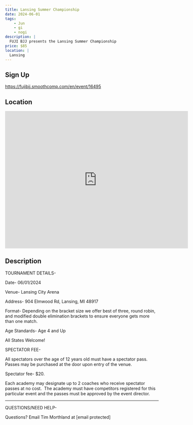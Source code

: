 ```yaml
---
title: Lansing Summer Championship
date: 2024-06-01
tags:
    - Jun
    - gi 
    - nogi 
description: |
  FUJI BJJ presents the Lansing Summer Championship
price: $85
location: |
  Lansing
---
```

## Sign Up
https://fujibjj.smoothcomp.com/en/event/16495

## Location
<iframe src="https://www.google.com/maps/embed?pb=!1m18!1m12!1m3!1d12345.6789!2d-84.6203612!3d42.7433302!2m3!1f0!2f0!3f0!3m2!1i1024!2i768!4f13.1!3m3!1m2!1s0x0%3A0x0!2z42.7433302!5e0!3m2!1sen!2sus!4v1234567890" width="600" height="450" style="border:0;" allowfullscreen="" loading="lazy"></iframe>

## Description
TOURNAMENT DETAILS- 


Date- 06/01/2024


Venue- Lansing City Arena


Address- 904 Elmwood Rd, Lansing, MI 48917


Format- Depending on the bracket size we offer best of three, round robin, and modified double elimination brackets to ensure everyone gets more than one match.


Age Standards- Age 4 and Up


All States Welcome!


SPECTATOR FEE-


All spectators over the age of 12 years old must have a spectator pass.  Passes may be purchased at the door upon entry of the venue.



Spectator fee- $20.



Each academy may designate up to 2 coaches who receive spectator passes at no cost.  The academy must have competitors registered for this particular event and the passes must be approved by the event director.


_______________________________________________________________________________


QUESTIONS/NEED HELP-


Questions? Email Tim Morthland at [email protected]